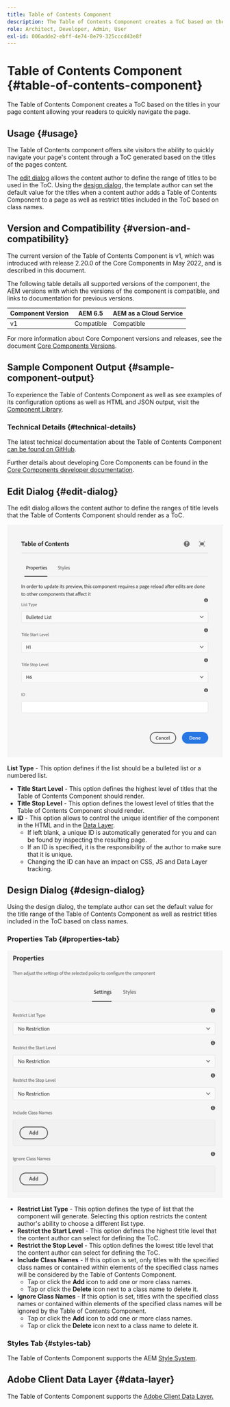 ```yaml
---
title: Table of Contents Component
description: The Table of Contents Component creates a ToC based on the titles in your page content allowing your readers to quickly navigate the page.
role: Architect, Developer, Admin, User
exl-id: 006adde2-ebff-4e74-8e79-325cccd43e8f
---
```

# Table of Contents Component {#table-of-contents-component}

The Table of Contents Component creates a ToC based on the titles in your page content allowing your readers to quickly navigate the page.

## Usage {#usage}

The Table of Contents component offers site visitors the ability to quickly navigate your page's content through a ToC generated based on the titles of the pages content.

The [edit dialog](#edit-dialog) allows the content author to define the range of titles to be used in the ToC. Using the [design dialog](#design-dialog), the template author can set the default value for the titles when a content author adds a Table of Contents Component to a page as well as restrict titles included in the ToC based on class names.

## Version and Compatibility {#version-and-compatibility}

The current version of the Table of Contents Component is v1, which was introduced with release 2.20.0 of the Core Components in May 2022, and is described in this document.

The following table details all supported versions of the component, the AEM versions with which the versions of the component is compatible, and links to documentation for previous versions.

|Component Version|AEM 6.5|AEM as a Cloud Service|
|---|---|---|
|v1|Compatible|Compatible|

For more information about Core Component versions and releases, see the document [Core Components Versions](/help/versions.md).

## Sample Component Output {#sample-component-output}

To experience the Table of Contents Component as well as see examples of its configuration options as well as HTML and JSON output, visit the [Component Library](https://adobe.com/go/aem_cmp_library_tableofcontents).

### Technical Details {#technical-details}

The latest technical documentation about the Table of Contents Component [can be found on GitHub](https://adobe.com/go/aem_cmp_tech_tableofcontents_v1).

Further details about developing Core Components can be found in the [Core Components developer documentation](/help/developing/overview.md).

## Edit Dialog {#edit-dialog}

The edit dialog allows the content author to define the ranges of title levels that the Table of Contents Component should render as a ToC.

![Table of Contents Component's edit dialog](/help/assets/tableofcontents-edit.png)

**List Type** - This option defines if the list should be a bulleted list or a numbered list.
* **Title Start Level** - This option defines the highest level of titles that the Table of Contents Component should render.
* **Title Stop Level** - This option defines the lowest level of titles that the Table of Contents Component should render.
* **ID** - This option allows to control the unique identifier of the component in the HTML and in the [Data Layer](/help/developing/data-layer/overview.md).
  * If left blank, a unique ID is automatically generated for you and can be found by inspecting the resulting page.
  * If an ID is specified, it is the responsibility of the author to make sure that it is unique.
  * Changing the ID can have an impact on CSS, JS and Data Layer tracking.

## Design Dialog {#design-dialog}

Using the design dialog, the template author can set the default value for the title range of the Table of Contents Component as well as restrict titles included in the ToC based on class names.

### Properties Tab {#properties-tab}

![Quick Search Component's design dialog](/help/assets/tableofcontents-design.png)

* **Restrict List Type** - This option defines the type of list that the component will generate. Selecting this option restricts the content author's ability to choose a different list type.
* **Restrict the Start Level** - This option defines the highest title level that the content author can select for defining the ToC.
* **Restrict the Stop Level** - This option defines the lowest title level that the content author can select for defining the ToC.
* **Include Class Names** - If this option is set, only titles with the specified class names or contained within elements of the specified class names will be considered by the Table of Contents Component.
  * Tap or click the **Add** icon to add one or more class names.
  * Tap or click the **Delete** icon next to a class name to delete it.
* **Ignore Class Names** - If this option is set, titles with the specified class names or contained within elements of the specified class names will be ignored by the Table of Contents Component.
  * Tap or click the **Add** icon to add one or more class names.
  * Tap or click the **Delete** icon next to a class name to delete it.

### Styles Tab {#styles-tab}

The Table of Contents Component supports the AEM [Style System](/help/get-started/authoring.md#component-styling).

## Adobe Client Data Layer {#data-layer}

The Table of Contents Component supports the [Adobe Client Data Layer.](/help/developing/data-layer/overview.md)

